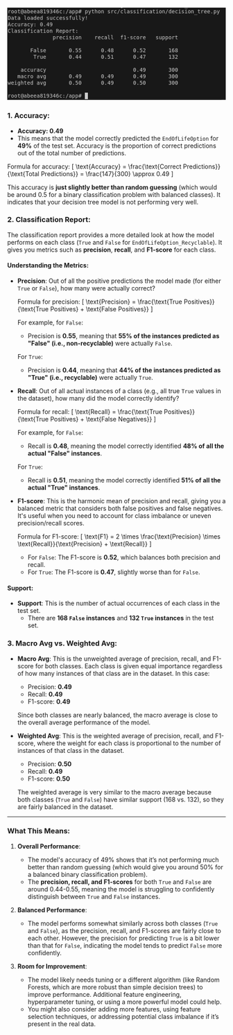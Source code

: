 ![alt text](https://github.com/adityasissodiya/DppInsights/blob/0a95f2564c145821d65c30c89eb8dc365e50e513/src/classification/decisionTreePy.png)

### 1. **Accuracy**: 
   - **Accuracy: 0.49**
   - This means that the model correctly predicted the `EndOfLifeOption` for **49%** of the test set. Accuracy is the proportion of correct predictions out of the total number of predictions.
   
   Formula for accuracy:
   \[
   \text{Accuracy} = \frac{\text{Correct Predictions}}{\text{Total Predictions}} = \frac{147}{300} \approx 0.49
   \]

   This accuracy is **just slightly better than random guessing** (which would be around 0.5 for a binary classification problem with balanced classes). It indicates that your decision tree model is not performing very well.

### 2. **Classification Report**: 
   The classification report provides a more detailed look at how the model performs on each class (`True` and `False` for `EndOfLifeOption_Recyclable`). It gives you metrics such as **precision**, **recall**, and **F1-score** for each class.

#### Understanding the Metrics:
- **Precision**: Out of all the positive predictions the model made (for either `True` or `False`), how many were actually correct?
  
  Formula for precision:
  \[
  \text{Precision} = \frac{\text{True Positives}}{\text{True Positives} + \text{False Positives}}
  \]
  
  For example, for `False`:
  - Precision is **0.55**, meaning that **55% of the instances predicted as "False" (i.e., non-recyclable)** were actually `False`.

  For `True`:
  - Precision is **0.44**, meaning that **44% of the instances predicted as "True" (i.e., recyclable)** were actually `True`.

- **Recall**: Out of all actual instances of a class (e.g., all true `True` values in the dataset), how many did the model correctly identify?
  
  Formula for recall:
  \[
  \text{Recall} = \frac{\text{True Positives}}{\text{True Positives} + \text{False Negatives}}
  \]

  For example, for `False`:
  - Recall is **0.48**, meaning the model correctly identified **48% of all the actual "False" instances**.
  
  For `True`:
  - Recall is **0.51**, meaning the model correctly identified **51% of all the actual "True" instances**.

- **F1-score**: This is the harmonic mean of precision and recall, giving you a balanced metric that considers both false positives and false negatives. It's useful when you need to account for class imbalance or uneven precision/recall scores.
  
  Formula for F1-score:
  \[
  \text{F1} = 2 \times \frac{\text{Precision} \times \text{Recall}}{\text{Precision} + \text{Recall}}
  \]

  - For `False`: The F1-score is **0.52**, which balances both precision and recall.
  - For `True`: The F1-score is **0.47**, slightly worse than for `False`.

#### **Support**:
- **Support**: This is the number of actual occurrences of each class in the test set.
  - There are **168 `False` instances** and **132 `True` instances** in the test set.

### 3. **Macro Avg vs. Weighted Avg**:
- **Macro Avg**: This is the unweighted average of precision, recall, and F1-score for both classes. Each class is given equal importance regardless of how many instances of that class are in the dataset. In this case:
  - Precision: **0.49**
  - Recall: **0.49**
  - F1-score: **0.49**

  Since both classes are nearly balanced, the macro average is close to the overall average performance of the model.

- **Weighted Avg**: This is the weighted average of precision, recall, and F1-score, where the weight for each class is proportional to the number of instances of that class in the dataset.
  - Precision: **0.50**
  - Recall: **0.49**
  - F1-score: **0.50**

  The weighted average is very similar to the macro average because both classes (`True` and `False`) have similar support (168 vs. 132), so they are fairly balanced in the dataset.

---

### What This Means:
1. **Overall Performance**:
   - The model's accuracy of 49% shows that it’s not performing much better than random guessing (which would give you around 50% for a balanced binary classification problem).
   - The **precision, recall, and F1-scores** for both `True` and `False` are around 0.44-0.55, meaning the model is struggling to confidently distinguish between `True` and `False` instances.

2. **Balanced Performance**:
   - The model performs somewhat similarly across both classes (`True` and `False`), as the precision, recall, and F1-scores are fairly close to each other. However, the precision for predicting `True` is a bit lower than that for `False`, indicating the model tends to predict `False` more confidently.

3. **Room for Improvement**:
   - The model likely needs tuning or a different algorithm (like Random Forests, which are more robust than simple decision trees) to improve performance. Additional feature engineering, hyperparameter tuning, or using a more powerful model could help.
   - You might also consider adding more features, using feature selection techniques, or addressing potential class imbalance if it’s present in the real data.